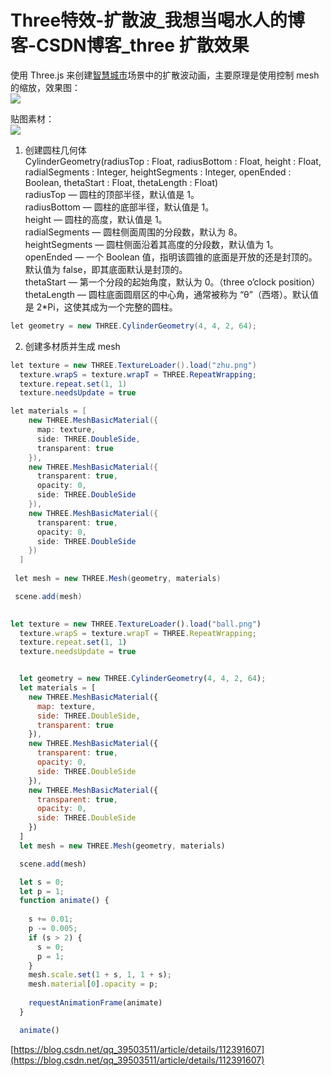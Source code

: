 # Three特效-扩散波_我想当喝水人的博客-CSDN博客_three 扩散效果
使用 Three.js 来创建[智慧城市](https://so.csdn.net/so/search?q=%E6%99%BA%E6%85%A7%E5%9F%8E%E5%B8%82&spm=1001.2101.3001.7020)场景中的扩散波动画，主要原理是使用控制 mesh 的缩放，效果图：  
![](https://img-blog.csdnimg.cn/20210109144245657.gif#pic_center)

贴图素材：  
![](https://img-blog.csdnimg.cn/2021010914430314.png#pic_center)

1.  创建圆柱几何体  
    CylinderGeometry(radiusTop : Float, radiusBottom : Float, height : Float, radialSegments : Integer, heightSegments : Integer, openEnded : Boolean, thetaStart : Float, thetaLength : Float)  
    radiusTop — 圆柱的顶部半径，默认值是 1。  
    radiusBottom — 圆柱的底部半径，默认值是 1。  
    height — 圆柱的高度，默认值是 1。  
    radialSegments — 圆柱侧面周围的分段数，默认为 8。  
    heightSegments — 圆柱侧面沿着其高度的分段数，默认值为 1。  
    openEnded — 一个 Boolean 值，指明该圆锥的底面是开放的还是封顶的。默认值为 false，即其底面默认是封顶的。  
    thetaStart — 第一个分段的起始角度，默认为 0。（three o’clock position）  
    thetaLength — 圆柱底面圆扇区的中心角，通常被称为 “θ”（西塔）。默认值是 2\*Pi，这使其成为一个完整的圆柱。

```csharp
let geometry = new THREE.CylinderGeometry(4, 4, 2, 64);

```

2.  创建多材质并生成 mesh

```csharp
let texture = new THREE.TextureLoader().load("zhu.png")
  texture.wrapS = texture.wrapT = THREE.RepeatWrapping; 
  texture.repeat.set(1, 1)
  texture.needsUpdate = true

let materials = [
    new THREE.MeshBasicMaterial({
      map: texture,
      side: THREE.DoubleSide,
      transparent: true
    }),
    new THREE.MeshBasicMaterial({
      transparent: true,
      opacity: 0,
      side: THREE.DoubleSide
    }),
    new THREE.MeshBasicMaterial({
      transparent: true,
      opacity: 0,
      side: THREE.DoubleSide
    })
  ]
 
 let mesh = new THREE.Mesh(geometry, materials)

 scene.add(mesh)
  

```

```javascript
let texture = new THREE.TextureLoader().load("ball.png")
  texture.wrapS = texture.wrapT = THREE.RepeatWrapping; 
  texture.repeat.set(1, 1)
  texture.needsUpdate = true


  let geometry = new THREE.CylinderGeometry(4, 4, 2, 64);
  let materials = [
    new THREE.MeshBasicMaterial({
      map: texture,
      side: THREE.DoubleSide,
      transparent: true
    }),
    new THREE.MeshBasicMaterial({
      transparent: true,
      opacity: 0,
      side: THREE.DoubleSide
    }),
    new THREE.MeshBasicMaterial({
      transparent: true,
      opacity: 0,
      side: THREE.DoubleSide
    })
  ]
  let mesh = new THREE.Mesh(geometry, materials)

  scene.add(mesh)

  let s = 0;
  let p = 1;
  function animate() {
	
    s += 0.01;
    p -= 0.005;
    if (s > 2) {
      s = 0;
      p = 1;
    }
    mesh.scale.set(1 + s, 1, 1 + s);
    mesh.material[0].opacity = p;
    
    requestAnimationFrame(animate)
  }

  animate()

```

 [https://blog.csdn.net/qq_39503511/article/details/112391607](https://blog.csdn.net/qq_39503511/article/details/112391607)
